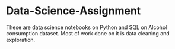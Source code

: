 # Data-Science-Assignment
These are data science notebooks on Python and SQL on Alcohol consumption dataset. Most of work done on it is data cleaning and exploration.

